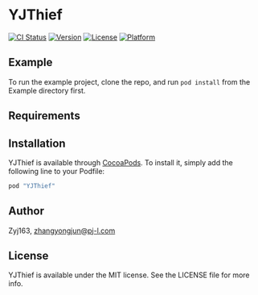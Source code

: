 # YJThief

[![CI Status](http://img.shields.io/travis/Zyj163/YJThief.svg?style=flat)](https://travis-ci.org/Zyj163/YJThief)
[![Version](https://img.shields.io/cocoapods/v/YJThief.svg?style=flat)](http://cocoapods.org/pods/YJThief)
[![License](https://img.shields.io/cocoapods/l/YJThief.svg?style=flat)](http://cocoapods.org/pods/YJThief)
[![Platform](https://img.shields.io/cocoapods/p/YJThief.svg?style=flat)](http://cocoapods.org/pods/YJThief)

## Example

To run the example project, clone the repo, and run `pod install` from the Example directory first.

## Requirements

## Installation

YJThief is available through [CocoaPods](http://cocoapods.org). To install
it, simply add the following line to your Podfile:

```ruby
pod "YJThief"
```

## Author

Zyj163, zhangyongjun@pj-l.com

## License

YJThief is available under the MIT license. See the LICENSE file for more info.
